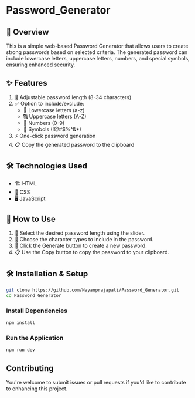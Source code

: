 # Password_Generator

## 📌 Overview

This is a simple web-based Password Generator that allows users to create strong passwords based on selected criteria. The generated password can include lowercase letters, uppercase letters, numbers, and special symbols, ensuring enhanced security.

## ✨ Features

1. 🔢 Adjustable password length (8-34 characters)
2. ✅ Option to include/exclude:
   - 🔡 Lowercase letters (a-z)
   - 🔠 Uppercase letters (A-Z) 
   - 🔢 Numbers (0-9) 
   - 🔣 Symbols (!@#$%^&\*)
3. ⚡ One-click password generation
4. 📋 Copy the generated password to the clipboard

## 🛠 Technologies Used

- 🏗 HTML
- 🎨 CSS
- 🖥 JavaScript

## 🚀 How to Use

1. 📏 Select the desired password length using the slider.
2. 🔘 Choose the character types to include in the password.
3. 🎲 Click the Generate button to create a new password.
4. 📋 Use the Copy button to copy the password to your clipboard.

## 🛠 Installation & Setup

```sh
git clone https://github.com/Nayanprajapati/Password_Generator.git
cd Password_Generator 
```

### Install Dependencies

```sh
npm install
```

### Run the Application

```sh
npm run dev
```

## Contributing

You're welcome to submit issues or pull requests if you'd like to contribute to enhancing this project.

